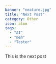 ```yaml
---
banner: "neature.jpg"
title: "Next Post"
category: Other
icon: atom
tags:
  - "AI"
  - "meh"
  - "Tester"
---
```


This is the next post